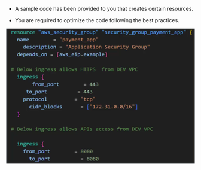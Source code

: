 - A sample code has been provided to you that creates certain resources.

- You are required to optimize the code following the best practices.

![alt text](samplecode.png)

